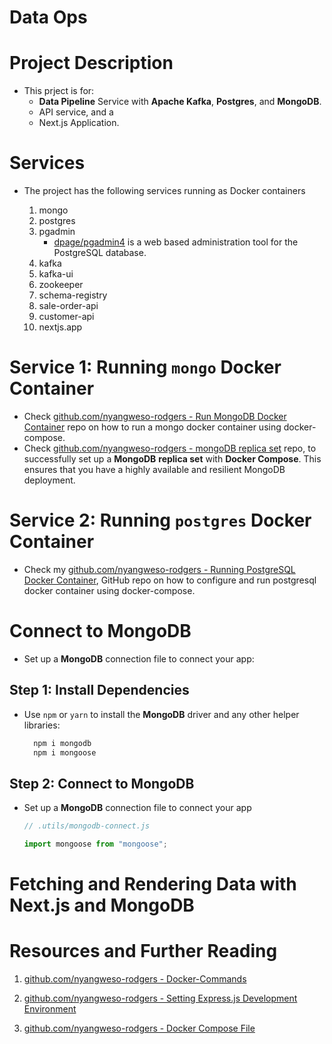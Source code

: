 # Data Ops

# Project Description

- This prject is for:
  - **Data Pipeline** Service with **Apache Kafka**, **Postgres**, and **MongoDB**.
  - API service, and a
  - Next.js Application.

# Services

- The project has the following services running as Docker containers

  1. mongo
  2. postgres
  3. pgadmin
     - [dpage/pgadmin4](https://hub.docker.com/r/dpage/pgadmin4) is a web based administration tool for the PostgreSQL database.
  4. kafka
  5. kafka-ui
  6. zookeeper
  7. schema-registry
  8. sale-order-api
  9. customer-api
  10. nextjs.app

# Service 1: Running `mongo` Docker Container

- Check [github.com/nyangweso-rodgers - Run MongoDB Docker Container](https://github.com/nyangweso-rodgers/My-Databases/blob/main/03-Working-with-MongoDB/02-Setup-MongoDB/01-Run-MongoDB-Docker-Container/Readme.md) repo on how to run a mongo docker container using docker-compose.
- Check [github.com/nyangweso-rodgers - mongoDB replica set](https://github.com/nyangweso-rodgers/My-Databases/blob/main/03-Working-with-MongoDB/01-Fundamentals-of-MongoDB/mongoDB-replica-set/Readme.md) repo, to successfully set up a **MongoDB** **replica set** with **Docker Compose**. This ensures that you have a highly available and resilient MongoDB deployment.

# Service 2: Running `postgres` Docker Container

- Check my [github.com/nyangweso-rodgers - Running PostgreSQL Docker Container](https://github.com/nyangweso-rodgers/My-Databases/blob/my-dev-branch/02-Working-with-PostgreSQL/01-Setting-up-Postgres-on-Docker/01-With-Docker-Compose/Readme.md), GitHub repo on how to configure and run postgresql docker container using docker-compose.

# Connect to MongoDB

- Set up a **MongoDB** connection file to connect your app:

## Step 1: Install Dependencies

- Use `npm` or `yarn` to install the **MongoDB** driver and any other helper libraries:
  ```sh
    npm i mongodb
    npm i mongoose
  ```

## Step 2: Connect to MongoDB

- Set up a **MongoDB** connection file to connect your app

  ```js
  // .utils/mongodb-connect.js

  import mongoose from "mongoose";
  ```

# Fetching and Rendering Data with Next.js and MongoDB

# Resources and Further Reading

1. [github.com/nyangweso-rodgers - Docker-Commands](https://github.com/nyangweso-rodgers/My-Journey-Into-Computer-Science/blob/master/04-VMs-vs-Containers/02-Containers/01-Docker/01-Docker-Commands/Readme.md)

2. [github.com/nyangweso-rodgers - Setting Express.js Development Environment](https://github.com/nyangweso-rodgers/Programming-with-JavaScript/blob/main/03-JavaScript-Frameworks/02-Express.js/01-Setting-Express-Development-Environment/Readme.md)
3. [github.com/nyangweso-rodgers - Docker Compose File](https://github.com/nyangweso-rodgers/My-Journey-Into-Computer-Science/blob/master/04-VMs-vs-Containers/02-Containers/01-Docker/02-Docker-Compose-File/Readme.md)
